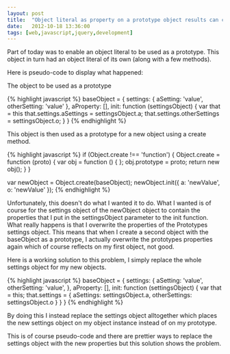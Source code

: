 ```yaml
---
layout: post
title:  "Object literal as property on a prototype object results can cause headaches"
date:   2012-10-18 13:36:00
tags: [web,javascript,jquery,development]
---
```


Part of today was to enable an object literal to be used as a prototype. This object in turn had an object literal of its own (along with a few methods).

Here is pseudo-code to display what happened:

The object to be used as a prototype 

{% highlight  javascript %}
baseObject = {
	settings: {
		aSetting: 'value',
		otherSetting: 'value'
	},
	aProperty: [],
	init: function (settingsObject) {
		var that = this
		that.settings.aSettings = settingsObject.a;
		that.settings.otherSettings = settingsObject.o;
	}
} 
{% endhighlight %}

This object is then used as a prototype for a new object using a create method. 

{% highlight  javascript %}
if (Object.create !== 'function') {
	Object.create = function (proto) {
		var obj = function () { };
		obj.prototype = proto;
		return new obj();
	}
}

var newObject = Object.create(baseObject);
newObject.init({
	a: 'newValue',
	o: 'newValue'
}); 
{% endhighlight %}

Unfortunately, this doesn't do what I wanted it to do. What I wanted is of course for the settings object of the newObject object to contain the properties that I put in the settingsObject parameter to the init function. What really happens is that I overwrite the properties of the Prototypes settings object. This means that when I create a second object with the baseObject as a prototype, I actually overwrite the prototypes properties again which of course reflects on my first object, not good.


Here is a working solution to this problem, I simply replace the whole settings object for my new objects. 

{% highlight  javascript %}
baseObject = {
	settings: {
		aSetting: 'value',
		otherSetting: 'value',
	},
	aProperty: [],
	init: function (settingsObject) {
		var that = this;
		that.settings = {
			aSettings: settingsObject.a,
			otherSettings: settingsObject.o
		}
	}
} 
{% endhighlight %}

By doing this I instead replace the settings object alltogether which places the new settings object on my object instance instead of on my prototype.

This is of course pseudo-code and there are prettier ways to replace the settings object with the new properties but this solution shows the problem.